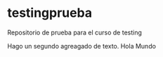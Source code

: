 # testingprueba
Repositorio de prueba para el curso de testing

Hago un segundo agreagado de texto.
Hola Mundo
